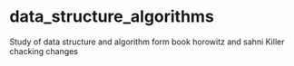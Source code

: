 data_structure_algorithms
==========================

Study of data structure and algorithm form book  horowitz and sahni
Killer chacking changes
